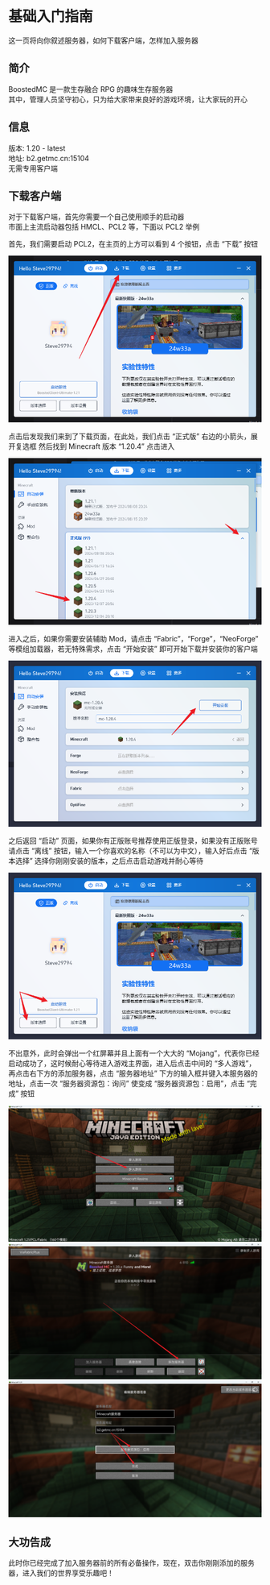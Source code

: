 # 基础入门指南

这一页将向你叙述服务器，如何下载客户端，怎样加入服务器

## 简介

BoostedMC 是一款生存融合 RPG 的趣味生存服务器<br/>
其中，管理人员坚守初心，只为给大家带来良好的游戏环境，让大家玩的开心

## 信息

版本: 1.20 - latest<br/>
地址: b2.getmc.cn:15104<br/>
无需专用客户端

## 下载客户端

对于下载客户端，首先你需要一个自己使用顺手的启动器<br/>
市面上主流启动器包括 HMCL、PCL2 等，下面以 PCL2 举例

首先，我们需要启动 PCL2，在主页的上方可以看到 4 个按钮，点击 “下载” 按钮

![step1](/public/step1.png)

点击后发现我们来到了下载页面，在此处，我们点击 “正式版” 右边的小箭头，展开复选框
然后找到 Minecraft 版本 “1.20.4” 点击进入

![step2](/public/step2.png)

进入之后，如果你需要安装辅助 Mod，请点击 “Fabric”，“Forge”，“NeoForge” 等模组加载器，若无特殊需求，点击 “开始安装” 即可开始下载并安装你的客户端

![step3](/public/step3.png)

之后返回 “启动” 页面，如果你有正版账号推荐使用正版登录，如果没有正版账号请点击 “离线” 按钮，输入一个你喜欢的名称（不可以为中文），输入好后点击 “版本选择” 选择你刚刚安装的版本，之后点击启动游戏并耐心等待

![step4](/public/step4.png)

不出意外，此时会弹出一个红屏幕并且上面有一个大大的 “Mojang”，代表你已经启动成功了，这时候耐心等待进入游戏主界面，进入后点击中间的 “多人游戏”，再点击右下方的添加服务器，点击 “服务器地址” 下方的输入框并键入本服务器的地址，点击一次 “服务器资源包：询问” 使变成 “服务器资源包：启用”，点击 “完成” 按钮

![step5](/public/step5.png)
![step6](/public/step6.png)
![step7](/public/step7.png)

## 大功告成

此时你已经完成了加入服务器前的所有必备操作，现在，双击你刚刚添加的服务器，进入我们的世界享受乐趣吧！
